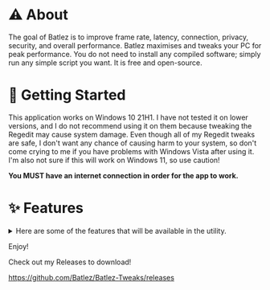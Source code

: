 # ⚠️ About 
The goal of Batlez is to improve frame rate, latency, connection, privacy, security, and overall performance. Batlez maximises and tweaks your PC for peak performance. You do not need to install any compiled software; simply run any simple script you want. It is free and open-source.


# 🛑 Getting Started 
This application works on Windows 10 21H1. I have not tested it on lower versions, and I do not recommend using it on them because tweaking the Regedit may cause system damage. Even though all of my Regedit tweaks are safe, I don't want any chance of causing harm to your system, so don't come crying to me if you have problems with Windows Vista after using it. I'm also not sure if this will work on Windows 11, so use caution!

**You MUST have an internet connection in order for the app to work.**

# ✨ Features 
<details>
<summary>Here are some of the features that will be available in the utility.</summary>
<ul>
<li> Debloater </li>
<li> RAM Optimization </li>
<li> Applies Regedits Settings </li>
<li> Cache + Log Cleaning </li>
<li> DNS+MTU Tweaks (Allow faster internet connections + Lower Ping) </li>
<li> Game Specific Tweaks </li>
<li> And Much Much More! </li>
</ul>
</details>

Enjoy!

Check out my Releases to download!

https://github.com/Batlez/Batlez-Tweaks/releases
